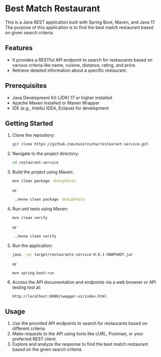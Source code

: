 # Best Match Restaurant

This is a Java REST application built with Spring Boot, Maven, and Java 17. The purpose of this application is to find
the best match restaurant based on given search criteria.

## Features

- It provides a RESTful API endpoint to search for restaurants based on various criteria like name, cuisine, distance,
  rating, and price.
- Retrieve detailed information about a specific restaurant.

## Prerequisites

- Java Development Kit (JDK) 17 or higher installed
- Apache Maven installed or Maven Wrapper
- IDE (e.g., IntelliJ IDEA, Eclipse) for development

## Getting Started

1. Clone the repository:

    ```bash
    git clone https://github.com/osnircunha/restaurant-service.git
    ```

2. Navigate to the project directory:

    ```bash
    cd restaurant-service
    ```

3. Build the project using Maven:

    ```bash
    mvn clean package -DskipTests
    ```
   or
   ```bash
    ./mvnw clean package -DskipTests
    ```

4. Run unit tests using Maven:

    ```bash
    mvn clean verify
    ```
   or
   ```bash
    ./mvnw clean verify
    ```


5. Run the application:

    ```bash
    java -jar target/restaurants-service-0.0.1-SNAPSHOT.jar
    ```
   or
    ```bash
    mvn spring-boot:run
    ```

6. Access the API documentation and endpoints via a web browser or API testing tool at:

    ```http
    http://localhost:8080/swagger-ui/index.html
    ```

## Usage

1. Use the provided API endpoints to search for restaurants based on different criteria.
2. Make requests to the API using tools like cURL, Postman, or your preferred REST client.
3. Explore and analyze the response to find the best match restaurant based on the given search criteria.
